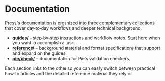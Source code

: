 # Documentation

Press's documentation is organized into three complementary collections
that cover day‑to‑day workflows and deeper technical background.

- [**guides/**](guides/README.md) – step‑by‑step instructions and
  workflow notes. Start here when you want to accomplish a task.
- [**reference/**](reference/README.md) – background material and format
  specifications that support and expand on the guides.
- [**pie/check/**](pie/check/README.md) – documentation for Pie's
  validation checkers.

Each section links to the other so you can easily switch between practical
how‑to articles and the detailed reference material they rely on.

